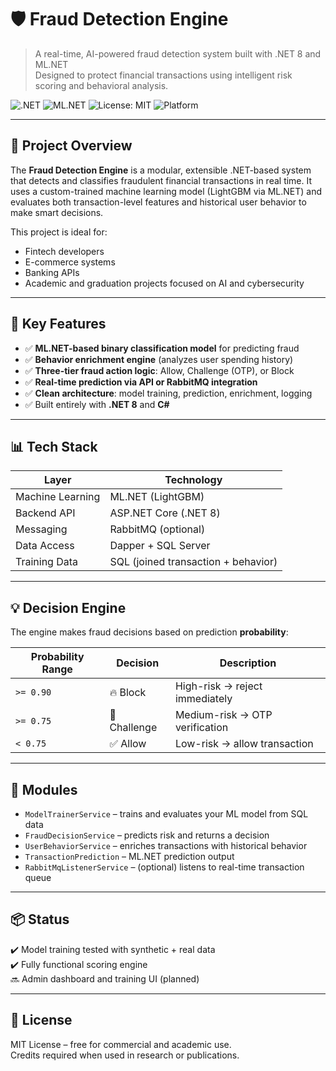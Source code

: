 # 🛡️ Fraud Detection Engine

> A real-time, AI-powered fraud detection system built with .NET 8 and ML.NET  
> Designed to protect financial transactions using intelligent risk scoring and behavioral analysis.

![.NET](https://img.shields.io/badge/.NET-8.0-blue)
![ML.NET](https://img.shields.io/badge/ML.NET-LightGBM-purple)
![License: MIT](https://img.shields.io/badge/License-MIT-yellow.svg)
![Platform](https://img.shields.io/badge/Platform-Windows%20%7C%20Linux%20%7C%20Docker-brightgreen)

---

## 🚀 Project Overview

The **Fraud Detection Engine** is a modular, extensible .NET-based system that detects and classifies fraudulent financial transactions in real time. It uses a custom-trained machine learning model (LightGBM via ML.NET) and evaluates both transaction-level features and historical user behavior to make smart decisions.

This project is ideal for:
- Fintech developers
- E-commerce systems
- Banking APIs
- Academic and graduation projects focused on AI and cybersecurity

---

## 🧠 Key Features

- ✅ **ML.NET-based binary classification model** for predicting fraud
- ✅ **Behavior enrichment engine** (analyzes user spending history)
- ✅ **Three-tier fraud action logic**: Allow, Challenge (OTP), or Block
- ✅ **Real-time prediction via API or RabbitMQ integration**
- ✅ **Clean architecture**: model training, prediction, enrichment, logging
- ✅ Built entirely with **.NET 8** and **C#**

---

## 📊 Tech Stack

| Layer              | Technology            |
|-------------------|------------------------|
| Machine Learning  | ML.NET (LightGBM)      |
| Backend API       | ASP.NET Core (.NET 8)  |
| Messaging         | RabbitMQ (optional)    |
| Data Access       | Dapper + SQL Server    |
| Training Data     | SQL (joined transaction + behavior) |

---

## 💡 Decision Engine

The engine makes fraud decisions based on prediction **probability**:

| Probability Range | Decision   | Description                     |
|-------------------|------------|---------------------------------|
| `>= 0.90`         | 🔥 Block    | High-risk → reject immediately  |
| `>= 0.75`         | 🔐 Challenge | Medium-risk → OTP verification |
| `< 0.75`          | ✅ Allow    | Low-risk → allow transaction   |

---

## 📂 Modules

- `ModelTrainerService` – trains and evaluates your ML model from SQL data  
- `FraudDecisionService` – predicts risk and returns a decision  
- `UserBehaviorService` – enriches transactions with historical behavior  
- `TransactionPrediction` – ML.NET prediction output  
- `RabbitMqListenerService` – (optional) listens to real-time transaction queue  

---

## 📦 Status

✔️ Model training tested with synthetic + real data  
✔️ Fully functional scoring engine  
🔜 Admin dashboard and training UI (planned)

---

## 📄 License

MIT License – free for commercial and academic use.  
Credits required when used in research or publications.
